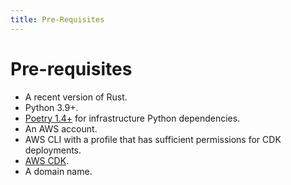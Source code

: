 ```yaml
---
title: Pre-Requisites
---
```


# Pre-requisites

- A recent version of Rust.
- Python 3.9+.
- [Poetry 1.4+](https://python-poetry.org/) for infrastructure Python dependencies.
- An AWS account.
- AWS CLI with a profile that has sufficient permissions for CDK deployments.
- [AWS CDK](https://docs.aws.amazon.com/cdk/v2/guide/getting_started.html).
- A domain name.
